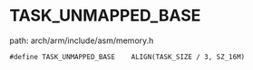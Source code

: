 TASK_UNMAPPED_BASE
========================================

path: arch/arm/include/asm/memory.h
```
#define TASK_UNMAPPED_BASE    ALIGN(TASK_SIZE / 3, SZ_16M)
```